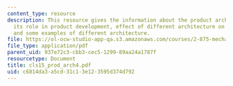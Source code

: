 ```yaml
---
content_type: resource
description: This resource gives the information about the product architecture and
  its role in product development, effect of different architecture on some AITL issues,
  and some examples of different architecture.
file: https://ol-ocw-studio-app-qa.s3.amazonaws.com/courses/2-875-mechanical-assembly-and-its-role-in-product-development-fall-2004/c6814da3a5cd31c13e123595d374d792_cls15_prod_arch4.pdf
file_type: application/pdf
parent_uid: 937e72c3-cbb3-cec5-1299-89aa24a1787f
resourcetype: Document
title: cls15_prod_arch4.pdf
uid: c6814da3-a5cd-31c1-3e12-3595d374d792
---
```


